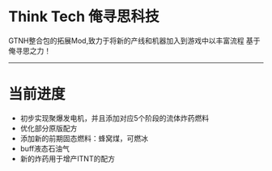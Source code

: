 # Think Tech 俺寻思科技
GTNH整合包的拓展Mod,致力于将新的产线和机器加入到游戏中以丰富流程
基于俺寻思之力！
***
# 当前进度
- 初步实现聚爆发电机，并且添加对应5个阶段的流体炸药燃料
- 优化部分原版配方
- 添加新的前期固态燃料：蜂窝煤，可燃冰
- buff液态石油气
- 新的炸药用于增产ITNT的配方
